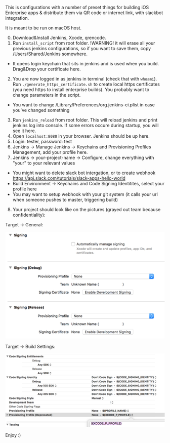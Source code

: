 This is configurations with a number of preset things for building iOS Enterprise apps & distribute them via QR code or internet link, with slackbot integration.

It is meant to be run on macOS host.

0. Download&Install Jenkins, Xcode, qrencode.
1. Run `install_script` from root folder. !WARNING! it will erase all your previous jenkins configurations, so if you want to save them, copy /Users/Shared/Jenkins somewhere.
* It opens login keychain that sits in jenkins and is used when you build. Drag&Drop your certificate here.
2. You are now logged in as jenkins in terminal (check that with `whoami`). Run `./generate_https_certificate.sh` to create local https certificates (you need https to install enterprise builds). You probably want to change parameters in the script.
* You want to change /Library/Preferences/org.jenkins-ci.plist in case you've changed something
3. Run `jenkins_reload` from root folder. This will reload jenkins and print jenkins log into console. If some errors occure during startup, you will see it here.
4. Open `localhost:8080` in your browser. Jenkins should be up here.
5. Login: tester, password: test
6. Jenkins -> Manage Jenkins -> Keychains and Provisioning Profiles Management, add your profile here.
7. Jenkins -> your-project-name -> Configure, change everything with "your" to your relevant values
* You might want to delete slack bot intergation, or to create webhook https://api.slack.com/tutorials/slack-apps-hello-world
* Build Environment -> Keychains and Code Signing Identitites, select your profile here
* You may want to setup webhook with your git system (it calls your url when someone pushes to master, triggering build)
8. Your project should look like on the pictures (grayed out team because confidentiality):

Target -> General:

![Target -> General](01.png)

Target -> Build Settings:

![Target -> Build Settings](02.png)

Enjoy :)
